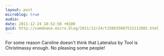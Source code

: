 ```yaml
---
layout: post
microblog: true
audio: 
date: 2011-12-24 18:52:58 +0100
guid: http://samdeane.micro.blog/2011/12/24/t150635087531212802.html
---
```

For some reason Caroline doesn't think that Lateralus by Tool is Christmassy enough. No pleasing some people!
